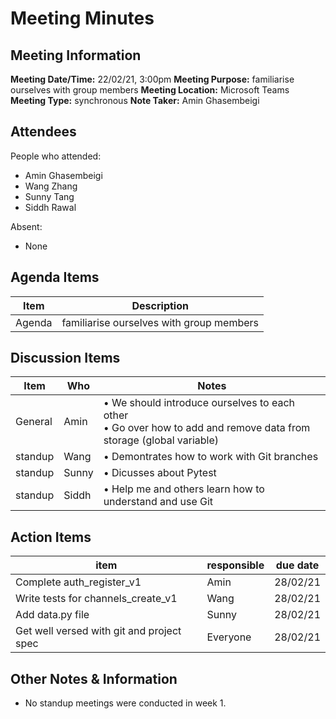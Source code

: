 # Meeting Minutes
## Meeting Information
**Meeting Date/Time:** 22/02/21, 3:00pm
**Meeting Purpose:** familiarise ourselves with group members
**Meeting Location:** Microsoft Teams
**Meeting Type:** synchronous
**Note Taker:** Amin Ghasembeigi

## Attendees
People who attended:
- Amin Ghasembeigi
- Wang Zhang
- Sunny Tang
- Siddh Rawal

Absent:
- None

## Agenda Items
Item | Description
---- | ----
Agenda | familiarise ourselves with group members

## Discussion Items
Item | Who | Notes |
---- | ---- | ---- |
General | Amin | • We should introduce ourselves to each other<br> • Go over how to add and remove data from storage (global variable) |
standup | Wang | • Demontrates how to work with Git branches |
standup | Sunny | • Dicusses about Pytest |
standup | Siddh | • Help me and others learn how to understand and use Git |

## Action Items
item | responsible | due date |
| ---- | ---- | ---- |
Complete auth_register_v1 | Amin | 28/02/21 ||
Write tests for channels_create_v1 | Wang | 28/02/21 ||
Add data.py file | Sunny | 28/02/21 ||
Get well versed with git and project spec | Everyone | 28/02/21 ||

## Other Notes & Information
* No standup meetings were conducted in week 1.